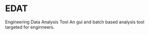 # EDAT
Engineering Data Analysis Tool
An gui and batch based analysis tool targeted for enginneers. 
